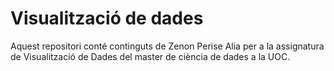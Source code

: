 # Visualització de dades

Aquest repositori conté continguts de Zenon Perise Alia per a la assignatura de Visualització de Dades del master de ciència de dades a la UOC.
